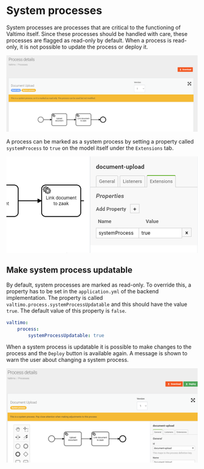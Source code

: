 # System processes

System processes are processes that are critical to the functioning of Valtimo itself. Since these 
processes should be handled with care, these processes are flagged as read-only by default. When a 
process is read-only, it is not possible to update the process or deploy it.

![Read only system process](img/read-only-system-process.png)

A process can be marked as a system process by setting a property called `systemProcess`
to `true` on the model itself under the `Extensions` tab.

![Setting system process property](img/setting-system-process-property.png)

## Make system process updatable
By default, system processes are marked as read-only. To override this, a property has to be set 
in the `application.yml` of the backend implementation. The property is called
`valtimo.process.systemProcessUpdatable` and this should have the value `true`. The default value of
this property is `false`.

```yaml
valtimo:
    process:
        systemProcessUpdatable: true
```

When a system process is updatable it is possible to make changes to the process and the
`Deploy` button is available again. A message is shown to warn the user about changing a
system process.

![System process](img/system-process.png)
